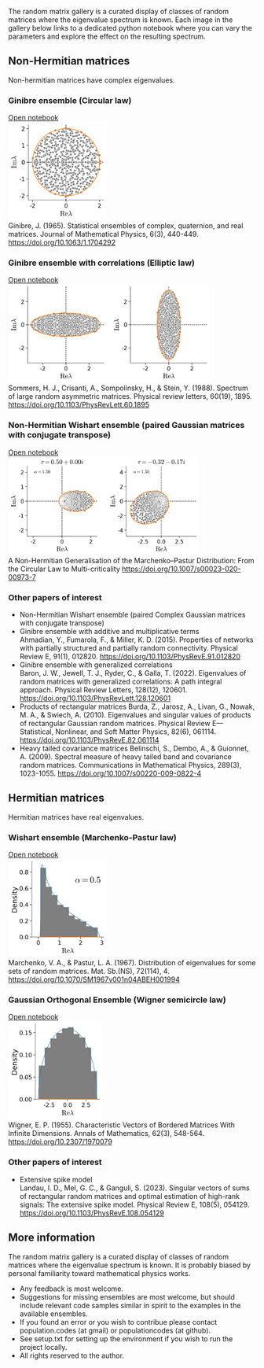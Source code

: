 
The random matrix gallery is a curated display of classes of random matrices where the eigenvalue spectrum is known. Each image in the gallery below links to a dedicated python notebook where you can vary the parameters and explore the effect on the resulting spectrum.

## Non-Hermitian matrices
Non-hermitian matrices have complex eigenvalues.

### Ginibre ensemble (Circular law)  
[Open notebook  
<img src="images/Ginibre.png" alt="Ginibre ensemble (Circular law)" height="200"/>](ensembles/Ginibre.ipynb)  
Ginibre, J. (1965). Statistical ensembles of complex, quaternion, and real matrices. Journal of Mathematical Physics, 6(3), 440-449. https://doi.org/10.1063/1.1704292

### Ginibre ensemble with correlations (Elliptic law)  
[Open notebook  
<img src="images/Elliptic.png" alt="Ginibre ensemble with correlations (Elliptic law)" height="200"/>](ensembles/Elliptic.ipynb)  
Sommers, H. J., Crisanti, A., Sompolinsky, H., & Stein, Y. (1988). Spectrum of large random asymmetric matrices. Physical review letters, 60(19), 1895. https://doi.org/10.1103/PhysRevLett.60.1895

### Non-Hermitian Wishart ensemble (paired Gaussian matrices with conjugate transpose)  
[Open notebook  
<img src="images/nonHermitianWishart.png" alt="Non-Hermitian Wishart ensemble (paired Gaussian matrices with conjugate transpose)" height="200"/>](ensembles/nonHermitianWishart.ipynb)  
A Non-Hermitian Generalisation of the Marchenko–Pastur Distribution: From the Circular Law to Multi-criticality https://doi.org/10.1007/s00023-020-00973-7

### Other papers of interest
 * Non-Hermitian Wishart ensemble (paired Complex Gaussian matrices with conjugate transpose)
 * Ginibre ensemble with additive and multiplicative terms  
   Ahmadian, Y., Fumarola, F., & Miller, K. D. (2015). Properties of networks with partially structured and partially random connectivity. Physical Review E, 91(1), 012820. https://doi.org/10.1103/PhysRevE.91.012820
 * Ginibre ensemble with generalized correlations  
   Baron, J. W., Jewell, T. J., Ryder, C., & Galla, T. (2022). Eigenvalues of random matrices with generalized correlations: A path integral approach. Physical Review Letters, 128(12), 120601. https://doi.org/10.1103/PhysRevLett.128.120601
 * Products of rectangular matrices
   Burda, Z., Jarosz, A., Livan, G., Nowak, M. A., & Swiech, A. (2010). Eigenvalues and singular values of products of rectangular Gaussian random matrices. Physical Review E—Statistical, Nonlinear, and Soft Matter Physics, 82(6), 061114. https://doi.org/10.1103/PhysRevE.82.061114
 * Heavy tailed covariance matrices
   Belinschi, S., Dembo, A., & Guionnet, A. (2009). Spectral measure of heavy tailed band and covariance random matrices. Communications in Mathematical Physics, 289(3), 1023-1055. https://doi.org/10.1007/s00220-009-0822-4
   
 
## Hermitian matrices
Hermitian matrices have real eigenvalues.

### Wishart ensemble (Marchenko-Pastur law)  
[Open notebook  
<img src="images/Wishart.png" alt="Wishart ensemble (Marchenko-Pastur law)" height="200"/>](ensembles/Wishart.ipynb)  
Marchenko, V. A., & Pastur, L. A. (1967). Distribution of eigenvalues for some sets of random matrices. Mat. Sb.(NS), 72(114), 4. https://doi.org/10.1070/SM1967v001n04ABEH001994

### Gaussian Orthogonal Ensemble (Wigner semicircle law)  
[Open notebook  
<img src="images/Wigner.png" alt="Gaussian Orthogonal Ensemble (Wigner semicircle law)" height="200"/>](ensembles/Wigner.ipynb)  
Wigner, E. P. (1955). Characteristic Vectors of Bordered Matrices With Infinite Dimensions. Annals of Mathematics, 62(3), 548-564. https://doi.org/10.2307/1970079

### Other papers of interest
 * Extensive spike model  
   Landau, I. D., Mel, G. C., & Ganguli, S. (2023). Singular vectors of sums of rectangular random matrices and optimal estimation of high-rank signals: The extensive spike model. Physical Review E, 108(5), 054129. https://doi.org/10.1103/PhysRevE.108.054129

## More information
The random matrix gallery is a curated display of classes of random matrices where the eigenvalue spectrum is known. It is probably biased by personal familiarity toward mathematical physics works.

 * Any feedback is most welcome. 
 * Suggestions for missing ensembles are most welcome, but should include relevant code samples similar in spirit to the examples in the available ensembles.
 * If you found an error or you wish to contribue please contact population.codes (at gmail) or populationcodes (at github).
 * See setup.txt for setting up the environment if you wish to run the project locally.
 * All rights reserved to the author.